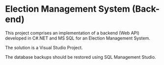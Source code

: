 # Election Management System (Back-end)

This project comprises an implementation of a backend (Web API) developed in C#.NET and MS SQL for an Election Management System.

The solution is a Visual Studio Project.

The database backups should be restored using SQL Management Studio.
